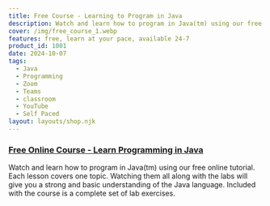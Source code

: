 ```yaml
---
title: Free Course - Learning to Program in Java
description: Watch and learn how to program in Java(tm) using our free online tutorial.
cover: /img/free_course_1.webp
features: free, learn at your pace, available 24-7
product_id: 1001
date: 2024-10-07
tags:
  - Java
  - Programming
  - Zoom
  - Teams
  - classroom
  - YouTube
  - Self Paced
layout: layouts/shop.njk
---
```


### [Free Online Course - Learn Programming in Java]({{page.url}})

Watch and learn how to program in Java(tm) using our free online tutorial. Each lesson covers one topic. Watching them all along with the labs will give you a strong and basic understanding of the Java language. Included with the course is a complete set of lab exercises.

